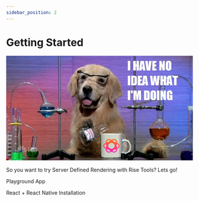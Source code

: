 ```yaml
---
sidebar_position: 2
---
```


#  Getting Started

![when you have no idea what you're doing](./assets/no-idea-rise-tools.png)

So you want to try Server Defined Rendering with Rise Tools? Lets go!



Playground App

React + React Native Installation